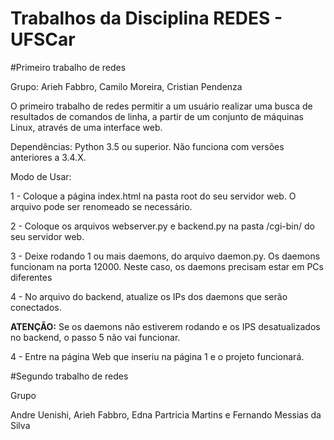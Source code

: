 ﻿# Trabalhos da Disciplina REDES - UFSCar

#Primeiro trabalho de redes

Grupo: Arieh Fabbro, Camilo Moreira, Cristian Pendenza

O primeiro trabalho de redes permitir a um usuário realizar uma busca de resultados de comandos de linha, a partir de um conjunto de máquinas Linux, através de uma interface web.

Dependências: Python 3.5 ou superior. Não funciona com versões anteriores a 3.4.X.

Modo de Usar:

1 - Coloque a página index.html na pasta root do seu servidor web. O arquivo pode ser renomeado se necessário.<br/>

2 - Coloque os arquivos webserver.py e backend.py na pasta /cgi-bin/ do seu servidor web.<br/>

3 - Deixe rodando 1 ou mais daemons, do arquivo daemon.py. Os daemons funcionam na porta 12000. Neste caso, os daemons precisam estar em PCs diferentes <br/>

4 - No arquivo do backend, atualize os IPs dos daemons que serão conectados.<br/>

<strong>ATENÇÃO:</strong> Se os daemons não estiverem rodando e os IPS desatualizados no backend, o passo 5 não vai funcionar.

4 - Entre na página Web que inseriu na página 1 e o projeto funcionará.<br/>

#Segundo trabalho de redes

Grupo

Andre Uenishi, Arieh Fabbro, Edna Partricia Martins e Fernando Messias da Silva

